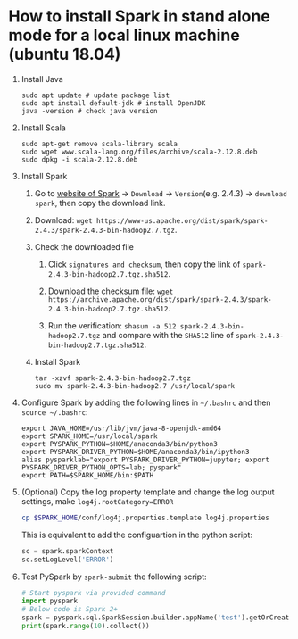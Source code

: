 # How to install Spark in stand alone mode for a local linux machine (ubuntu 18.04)

1. Install Java

    ```shell
    sudo apt update # update package list
    sudo apt install default-jdk # install OpenJDK
    java -version # check java version
    ```

2. Install Scala

   ```shell
   sudo apt-get remove scala-library scala
   sudo wget www.scala-lang.org/files/archive/scala-2.12.8.deb
   sudo dpkg -i scala-2.12.8.deb
   ```

3. Install Spark

    1. Go to [website of Spark](https://spark.apache.org/) -> `Download` -> `Version`(e.g. 2.4.3) -> `download spark`, then copy the download link.

    2. Download: `wget https://www-us.apache.org/dist/spark/spark-2.4.3/spark-2.4.3-bin-hadoop2.7.tgz`.

    3. Check the downloaded file

        1. Click `signatures and checksum`, then copy the link of `spark-2.4.3-bin-hadoop2.7.tgz.sha512`.

        2. Download the checksum file: `wget https://archive.apache.org/dist/spark/spark-2.4.3/spark-2.4.3-bin-hadoop2.7.tgz.sha512`.

        3. Run the verification: `shasum -a 512 spark-2.4.3-bin-hadoop2.7.tgz` and compare with the `SHA512` line of `spark-2.4.3-bin-hadoop2.7.tgz.sha512`.

    4. Install Spark

        ```shell
        tar -xzvf spark-2.4.3-bin-hadoop2.7.tgz
        sudo mv spark-2.4.3-bin-hadoop2.7 /usr/local/spark
        ```

4. Configure Spark by adding the following lines in `~/.bashrc` and then `source ~/.bashrc`:

    ```shell
    export JAVA_HOME=/usr/lib/jvm/java-8-openjdk-amd64
    export SPARK_HOME=/usr/local/spark
    export PYSPARK_PYTHON=$HOME/anaconda3/bin/python3
    export PYSPARK_DRIVER_PYTHON=$HOME/anaconda3/bin/ipython3
    alias pysparklab="export PYSPARK_DRIVER_PYTHON=jupyter; export PYSPARK_DRIVER_PYTHON_OPTS=lab; pyspark"
    export PATH=$SPARK_HOME/bin:$PATH
    ```

5. (Optional) Copy the log property template and change the log output settings, make `log4j.rootCategory=ERROR`

    ```bash
    cp $SPARK_HOME/conf/log4j.properties.template log4j.properties
    ```

    This is equivalent to add the configuartion in the python script:

    ```Python
    sc = spark.sparkContext
    sc.setLogLevel('ERROR')
    ```

6. Test PySpark by `spark-submit` the following script:

    ```python
    # Start pyspark via provided command
    import pyspark
    # Below code is Spark 2+
    spark = pyspark.sql.SparkSession.builder.appName('test').getOrCreate()
    print(spark.range(10).collect())
    ```
